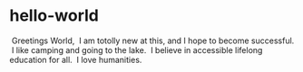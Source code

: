 # hello-world

  Greetings World,
  I am totolly new at this, and I hope to become successful.
  I like camping and going to the lake.
  I believe in accessible lifelong education for all.
  I love humanities.
